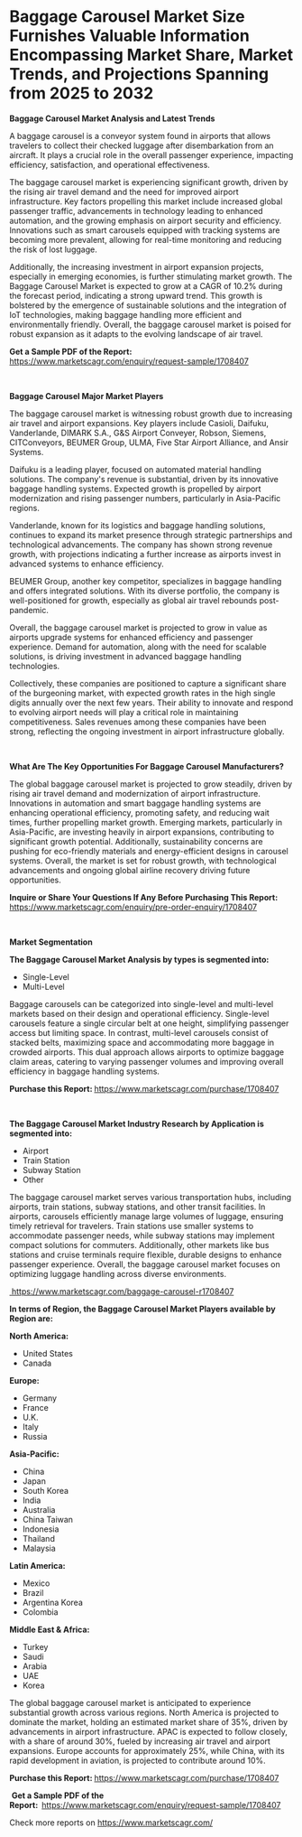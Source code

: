<p><h1>Baggage Carousel Market Size Furnishes Valuable Information Encompassing Market Share, Market Trends, and Projections Spanning from 2025 to 2032</h1></p><p><strong>Baggage Carousel Market Analysis and Latest Trends</strong></p>
<p><p>A baggage carousel is a conveyor system found in airports that allows travelers to collect their checked luggage after disembarkation from an aircraft. It plays a crucial role in the overall passenger experience, impacting efficiency, satisfaction, and operational effectiveness.</p><p>The baggage carousel market is experiencing significant growth, driven by the rising air travel demand and the need for improved airport infrastructure. Key factors propelling this market include increased global passenger traffic, advancements in technology leading to enhanced automation, and the growing emphasis on airport security and efficiency. Innovations such as smart carousels equipped with tracking systems are becoming more prevalent, allowing for real-time monitoring and reducing the risk of lost luggage.</p><p>Additionally, the increasing investment in airport expansion projects, especially in emerging economies, is further stimulating market growth. The Baggage Carousel Market is expected to grow at a CAGR of 10.2% during the forecast period, indicating a strong upward trend. This growth is bolstered by the emergence of sustainable solutions and the integration of IoT technologies, making baggage handling more efficient and environmentally friendly. Overall, the baggage carousel market is poised for robust expansion as it adapts to the evolving landscape of air travel.</p></p>
<p><strong>Get a Sample PDF of the Report:&nbsp;</strong> <a href="https://www.marketscagr.com/enquiry/request-sample/1708407?utm_campaign=1869&utm_medium=2&utm_source=Github&utm_content=ia&utm_term=10012025&utm_id=baggage-carousel">https://www.marketscagr.com/enquiry/request-sample/1708407</a></p>
<p>&nbsp;</p>
<p><strong>Baggage Carousel Major Market Players</strong></p>
<p><p>The baggage carousel market is witnessing robust growth due to increasing air travel and airport expansions. Key players include Casioli, Daifuku, Vanderlande, DIMARK S.A., G&S Airport Conveyer, Robson, Siemens, CITConveyors, BEUMER Group, ULMA, Five Star Airport Alliance, and Ansir Systems.</p><p>Daifuku is a leading player, focused on automated material handling solutions. The company's revenue is substantial, driven by its innovative baggage handling systems. Expected growth is propelled by airport modernization and rising passenger numbers, particularly in Asia-Pacific regions.</p><p>Vanderlande, known for its logistics and baggage handling solutions, continues to expand its market presence through strategic partnerships and technological advancements. The company has shown strong revenue growth, with projections indicating a further increase as airports invest in advanced systems to enhance efficiency.</p><p>BEUMER Group, another key competitor, specializes in baggage handling and offers integrated solutions. With its diverse portfolio, the company is well-positioned for growth, especially as global air travel rebounds post-pandemic.</p><p>Overall, the baggage carousel market is projected to grow in value as airports upgrade systems for enhanced efficiency and passenger experience. Demand for automation, along with the need for scalable solutions, is driving investment in advanced baggage handling technologies.</p><p>Collectively, these companies are positioned to capture a significant share of the burgeoning market, with expected growth rates in the high single digits annually over the next few years. Their ability to innovate and respond to evolving airport needs will play a critical role in maintaining competitiveness. Sales revenues among these companies have been strong, reflecting the ongoing investment in airport infrastructure globally.</p></p>
<p>&nbsp;</p>
<p><strong>What Are The Key Opportunities For Baggage Carousel Manufacturers?</strong></p>
<p><p>The global baggage carousel market is projected to grow steadily, driven by rising air travel demand and modernization of airport infrastructure. Innovations in automation and smart baggage handling systems are enhancing operational efficiency, promoting safety, and reducing wait times, further propelling market growth. Emerging markets, particularly in Asia-Pacific, are investing heavily in airport expansions, contributing to significant growth potential. Additionally, sustainability concerns are pushing for eco-friendly materials and energy-efficient designs in carousel systems. Overall, the market is set for robust growth, with technological advancements and ongoing global airline recovery driving future opportunities.</p></p>
<p><strong>Inquire or Share Your Questions If Any Before Purchasing This Report:</strong> <a href="https://www.marketscagr.com/enquiry/pre-order-enquiry/1708407?utm_campaign=1869&utm_medium=2&utm_source=Github&utm_content=ia&utm_term=10012025&utm_id=baggage-carousel">https://www.marketscagr.com/enquiry/pre-order-enquiry/1708407</a></p>
<p>&nbsp;</p>
<p><strong>Market Segmentation</strong></p>
<p><strong>The Baggage Carousel Market Analysis by types is segmented into:</strong></p>
<p><ul><li>Single-Level</li><li>Multi-Level</li></ul></p>
<p><p>Baggage carousels can be categorized into single-level and multi-level markets based on their design and operational efficiency. Single-level carousels feature a single circular belt at one height, simplifying passenger access but limiting space. In contrast, multi-level carousels consist of stacked belts, maximizing space and accommodating more baggage in crowded airports. This dual approach allows airports to optimize baggage claim areas, catering to varying passenger volumes and improving overall efficiency in baggage handling systems.</p></p>
<p><strong>Purchase this Report:&nbsp;</strong><a href="https://www.marketscagr.com/purchase/1708407?utm_campaign=1869&utm_medium=2&utm_source=Github&utm_content=ia&utm_term=10012025&utm_id=baggage-carousel">https://www.marketscagr.com/purchase/1708407</a></p>
<p>&nbsp;</p>
<p><strong>The Baggage Carousel Market Industry Research by Application is segmented into:</strong></p>
<p><ul><li>Airport</li><li>Train Station</li><li>Subway Station</li><li>Other</li></ul></p>
<p><p>The baggage carousel market serves various transportation hubs, including airports, train stations, subway stations, and other transit facilities. In airports, carousels efficiently manage large volumes of luggage, ensuring timely retrieval for travelers. Train stations use smaller systems to accommodate passenger needs, while subway stations may implement compact solutions for commuters. Additionally, other markets like bus stations and cruise terminals require flexible, durable designs to enhance passenger experience. Overall, the baggage carousel market focuses on optimizing luggage handling across diverse environments.</p></p>
<p><a href="https://www.marketscagr.com/baggage-carousel-r1708407?utm_campaign=1869&utm_medium=2&utm_source=Github&utm_content=ia&utm_term=10012025&utm_id=baggage-carousel">&nbsp;https://www.marketscagr.com/baggage-carousel-r1708407</a></p>
<p><strong>In terms of Region, the Baggage Carousel Market Players available by Region are:</strong></p>
<p>
    <p> <strong> North America: </strong>
        <ul>
            <li>United States</li>
            <li>Canada</li>
        </ul>
        </p> 
    <p> <strong> Europe: </strong>
        <ul>
            <li>Germany</li>
            <li>France</li>
            <li>U.K.</li>
            <li>Italy</li>
            <li>Russia</li>
        </ul>
        </p> 
    <p> <strong> Asia-Pacific: </strong>
        <ul>
            <li>China</li>
            <li>Japan</li>
            <li>South Korea</li>
            <li>India</li>
            <li>Australia</li>
            <li>China Taiwan</li>
            <li>Indonesia</li>
            <li>Thailand</li>
            <li>Malaysia</li>
        </ul>
        </p> 
    <p> <strong> Latin America: </strong>
        <ul>
            <li>Mexico</li>
            <li>Brazil</li>
            <li>Argentina Korea</li>
            <li>Colombia</li>
        </ul>
        </p> 
    <p> <strong> Middle East & Africa: </strong>
        <ul>
            <li>Turkey</li>
            <li>Saudi</li>
            <li>Arabia</li>
            <li>UAE</li>
            <li>Korea</li>
        </ul>
    </p>
    </p>
<p><p>The global baggage carousel market is anticipated to experience substantial growth across various regions. North America is projected to dominate the market, holding an estimated market share of 35%, driven by advancements in airport infrastructure. APAC is expected to follow closely, with a share of around 30%, fueled by increasing air travel and airport expansions. Europe accounts for approximately 25%, while China, with its rapid development in aviation, is projected to contribute around 10%.</p></p>
<p><strong>Purchase this Report: </strong><a href="https://www.marketscagr.com/purchase/1708407?utm_campaign=1869&utm_medium=2&utm_source=Github&utm_content=ia&utm_term=10012025&utm_id=baggage-carousel">https://www.marketscagr.com/purchase/1708407</a></p>
<p>&nbsp;<strong>Get a Sample PDF of the Report:&nbsp;&nbsp;</strong><a href="https://www.marketscagr.com/enquiry/request-sample/1708407?utm_campaign=1869&utm_medium=2&utm_source=Github&utm_content=ia&utm_term=10012025&utm_id=baggage-carousel">https://www.marketscagr.com/enquiry/request-sample/1708407</a></p>
<p><strong></strong></p>
<p>Check more reports on <a href="https://www.marketscagr.com/?utm_campaign=1869&utm_medium=2&utm_source=Github&utm_content=ia&utm_term=10012025&utm_id=baggage-carousel">https://www.marketscagr.com/</a></p>